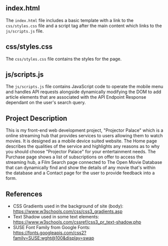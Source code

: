 ## index.html

The `index.html` file includes a basic template with a link to the `css/styles.css` file and a script tag after the main content which links to the `js/scripts.js` file.

## css/styles.css

The `css/styles.css` file contains the styles for the page.

## js/scripts.js

The `js/scripts.js` file contains JavaScript code to operate the mobile menu and handles API requests alongside dynamically modifying the DOM to add article elements that are associated with the API Endpoint Response dependant on the user's search query.

## Project Description

This is my front-end web development project, "Projector Palace" which is a online streaming hub that provides services to users allowing them to watch movies. It is designed as a mobile device suited website. The Home page describes the qualities of the service and highlights any reasons as to why you should choose "Projector Palace" for your entertainment needs. The Purchase page shows a list of subscriptions on offer to access the streaming hub, a Film Search page connected to The Open Movie Database that can dynamically find and show the details of any movie that's within the database and a Contact page for the user to provide feedback into a form.

## References

- CSS Gradients used in the background of site (body): https://www.w3schools.com/css/css3_gradients.asp
- Text Shadow used in some text elements: https://www.w3schools.com/cssref/css3_pr_text-shadow.php
- SUSE Font Family from Google Fonts: https://fonts.googleapis.com/css2?family=SUSE:wght@100&display=swap